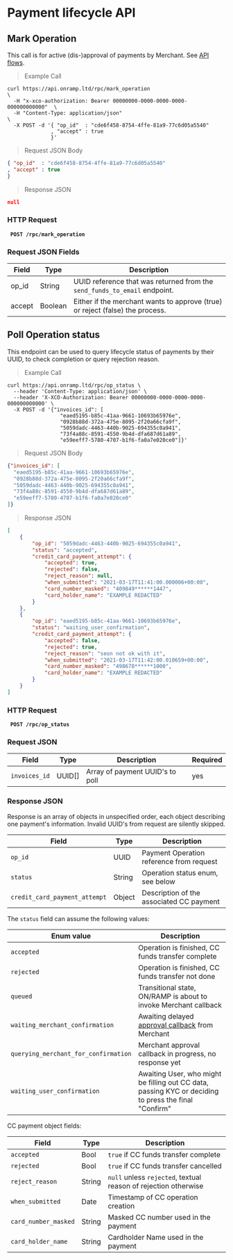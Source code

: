 # Payment lifecycle API

## Mark Operation

This call is for active (dis-)approval of payments by Merchant. See [API flows](#api-flows).

> Example Call

```shell
curl https://api.onramp.ltd/rpc/mark_operation                           \
  -H "x-xco-authorization: Bearer 00000000-0000-0000-0000-000000000000"  \
  -H "Content-Type: application/json"                                    \
  -X POST -d '{ "op_id"  : "cde6f458-8754-4ffe-81a9-77c6d05a5540"
              , "accept" : true
              }'
```

> Request JSON Body

```json
{ "op_id"  : "cde6f458-8754-4ffe-81a9-77c6d05a5540"
, "accept" : true
}

```

> Response JSON

```json
null
```

### HTTP Request

<aside class="success"><b><code> POST /rpc/mark_operation </code></b></aside>

### Request JSON Fields

Field             |   Type       | Description
----------------- | ------------ | ---------
op_id             | String       | UUID reference that was returned from the `send_funds_to_email` endpoint.
accept            | Boolean      | Either if the merchant wants to approve (true) or reject (false) the process.


## Poll Operation status

This endpoint can be used to query lifecycle status of payments by their UUID, to check
completion or query rejection reason.

> Example Call

```shell
curl https://api.onramp.ltd/rpc/op_status \
  --header 'Content-Type: application/json' \
  --header 'X-XCO-Authorization: Bearer 00000000-0000-0000-0000-000000000000' \
  -X POST -d '{"invoices_id": [
                 "eaed5195-b85c-41aa-9661-10693b65976e",
                 "0928b88d-372a-475e-8095-2f20a66cfa9f",
                 "5059dadc-4463-440b-9025-694355c0a941",
                 "73f4a88c-8591-4550-9b4d-dfa687d61a89",
                 "e59eeff7-5780-4707-b1f6-fa0a7e020ce0"]}'
```

> Request JSON Body

```json
{"invoices_id": [
  "eaed5195-b85c-41aa-9661-10693b65976e",
  "0928b88d-372a-475e-8095-2f20a66cfa9f",
  "5059dadc-4463-440b-9025-694355c0a941",
  "73f4a88c-8591-4550-9b4d-dfa687d61a89",
  "e59eeff7-5780-4707-b1f6-fa0a7e020ce0"
]}
```

> Response JSON

```json
[
    {
        "op_id": "5059dadc-4463-440b-9025-694355c0a941",
        "status": "accepted",
        "credit_card_payment_attempt": {
            "accepted": true,
            "rejected": false,
            "reject_reason": null,
            "when_submitted": "2021-03-17T11:41:00.000006+00:00",
            "card_number_masked": "409849******1447",
            "card_holder_name": "EXAMPLE REDACTED"
        }
    },
    {
        "op_id": "eaed5195-b85c-41aa-9661-10693b65976e",
        "status": "waiting_user_confirmation",
        "credit_card_payment_attempt": {
            "accepted": false,
            "rejected": true,
            "reject_reason": "seon not ok with it",
            "when_submitted": "2021-03-17T11:42:00.010659+00:00",
            "card_number_masked": "498678******1000",
            "card_holder_name": "EXAMPLE REDACTED"
        }
    }
]
```

### HTTP Request

<aside class="success"><b><code> POST /rpc/op_status </code></b></aside>

### Request JSON

Field             |   Type          | Description                     | Required
----------------- | --------------- | --------------------------------| --------
`invoices_id`     | UUID[]          | Array of payment UUID's to poll | yes

### Response JSON

Response is an array of objects in unspecified order, each object describing one payment's
information. Invalid UUID's from request are silently skipped.

Field    | Type  | Description
-------- | ----- | ----------
`op_id`  | UUID  | Payment Operation reference from request
`status` | String | Operation status enum, see below
`credit_card_payment_attempt` | Object | Description of the associated CC payment

The `status` field can assume the following values:

Enum value | Description
---------- | ---------------------
`accepted` | Operation is finished, CC funds transfer complete
`rejected` | Operation is finished, CC funds transfer not done
`queued`   | Transitional state, ON/RAMP is about to invoke Merchant callback
`waiting_merchant_confirmation` | Awaiting delayed [approval callback](#mark-operation) from Merchant
`querying_merchant_for_confirmation` | Merchant approval callback in progress, no response yet
`waiting_user_confirmation` | Awaiting User, who might be filling out CC data, passing KYC or deciding to press the final "Confirm"

CC payment object fields:

Field      | Type    | Description
---------- | ------- | -----------
`accepted` | Bool    | `true` if CC funds transfer complete
`rejected` | Bool    | `true` if CC funds transfer cancelled
`reject_reason` | String | `null` unless `rejected`, textual reason of rejection otherwise
`when_submitted` | Date | Timestamp of CC operation creation
`card_number_masked` | String | Masked CC number used in the payment
`card_holder_name`   | String | Cardholder Name used in the payment
